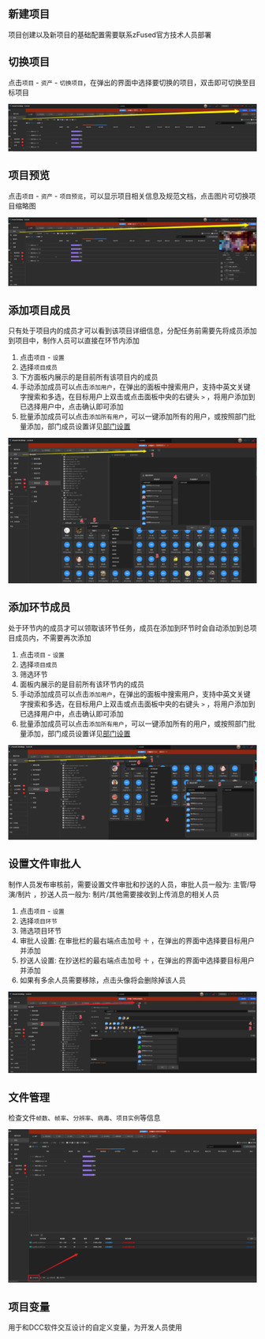 ## 新建项目
项目创建以及新项目的基础配置需要联系zFused官方技术人员部署

## 切换项目
点击`项目` - `资产` - `切换项目`，在弹出的界面中选择要切换的项目，双击即可切换至目标项目

![](../images/project/project/switch.png)

## 项目预览
点击`项目` - `资产` - `项目预览`，可以显示项目相关信息及规范文档，点击图片可切换项目缩略图

![](../images/project/project/review.png)

## 添加项目成员
只有处于项目内的成员才可以看到该项目详细信息，分配任务前需要先将成员添加到项目中，制作人员可以直接在环节内添加
1. 点击`项目` - `设置`
2. 选择`项目成员`
3. 下方面板内展示的是目前所有该项目内的成员
4. 手动添加成员可以点击`添加用户`，在弹出的面板中搜索用户，支持中英文关键字搜索和多选，在目标用户上双击或点击面板中央的右键头 `>` ，将用户添加到已选择用户中，点击确认即可添加
5. 批量添加成员可以点击`添加所有用户`，可以一键添加所有的用户，或按照部门批量添加，部门成员设置详见[部门设置](/desktop/member/department.md#部门人员)

![](../images/project/project/member.png)

## 添加环节成员
处于环节内的成员才可以领取该环节任务，成员在添加到环节时会自动添加到总项目成员内，不需要再次添加
1. 点击`项目` - `设置`
2. 选择`项目成员`
3. 筛选环节
4. 面板内展示的是目前所有该环节内的成员
5. 手动添加成员可以点击`添加用户`，在弹出的面板中搜索用户，支持中英文关键字搜索和多选，在目标用户上双击或点击面板中央的右键头 `>` ，将用户添加到已选择用户中，点击确认即可添加
6.  批量添加成员可以点击`添加所有用户`，可以一键添加所有的用户，或按照部门批量添加，部门成员设置详见[部门设置](/desktop/member/department.md#部门人员)

![](../images/project/project/member_link.png)

## 设置文件审批人
制作人员发布审核前，需要设置文件审批和抄送的人员，审批人员一般为: 主管/导演/制片 ，抄送人员一般为: 制片/其他需要接收到上传消息的相关人员
1. 点击`项目` - `设置`
2. 选择`项目环节`
3. 筛选项目环节
4. 审批人设置: 在审批栏的最右端点击加号 `十` ，在弹出的界面中选择要目标用户并添加
5. 抄送人设置: 在抄送栏的最右端点击加号 `十` ，在弹出的界面中选择要目标用户并添加
6. 如果有多余人员需要移除，点击头像将会删除掉该人员

![](../images/project/project/examine.png)

## 文件管理
检查文件`帧数`、`帧率`、`分辨率`、`病毒`、`项目实例`等信息

![](../images/project/project/filecheck.png)

## 项目变量
用于和DCC软件交互设计的自定义变量，为开发人员使用
